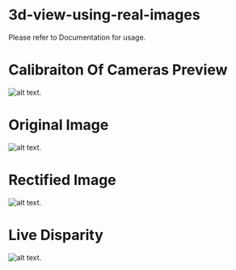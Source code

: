 # 3d-view-using-real-images
Please refer to Documentation for usage.
 
# Calibraiton Of Cameras Preview

![alt text](https://github.com/farukhkhan07/3d-view-using-real-images-opencv/blob/master/FYP_Part2_Calibration/Debug/imagenes/left01.jpg).

# Original Image


![alt text](https://github.com/farukhkhan07/3d-view-using-real-images-opencv/blob/master/FYP_Part3_StereoRectify%2BDisparity/FYP_Part3_StereoRectify%2BDisparity/right12.jpg).

# Rectified Image


![alt text](https://github.com/farukhkhan07/3d-view-using-real-images-opencv/blob/master/FYP_Part3_StereoRectify%2BDisparity/FYP_Part3_StereoRectify%2BDisparity/Rr.jpg).

# Live Disparity

![alt text](https://github.com/farukhkhan07/3d-view-using-real-images-opencv/blob/master/FYP_Part3_StereoRectify%2BDisparity/FYP_Part3_StereoRectify%2BDisparity/disp03.jpg).
